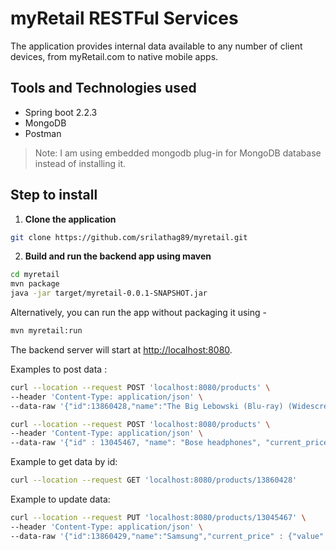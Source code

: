 # myRetail RESTFul Services

The application provides internal data available to any number of client devices, from myRetail.com to native mobile apps.


## Tools and Technologies used

* Spring boot 2.2.3
* MongoDB
* Postman

> Note: I am using embedded mongodb plug-in for MongoDB database instead of installing it.

## Step to install

1. **Clone the application**

```bash
git clone https://github.com/srilathag89/myretail.git
```

2. **Build and run the backend app using maven**

```bash
cd myretail
mvn package
java -jar target/myretail-0.0.1-SNAPSHOT.jar
```

Alternatively, you can run the app without packaging it using -

```bash
mvn myretail:run
```

The backend server will start at <http://localhost:8080>.

Examples to post data :


```bash
curl --location --request POST 'localhost:8080/products' \
--header 'Content-Type: application/json' \
--data-raw '{"id":13860428,"name":"The Big Lebowski (Blu-ray) (Widescreen)","current_price":{"value": 13.49,"currency_code":"USD"}}'
```


```bash
curl --location --request POST 'localhost:8080/products' \
--header 'Content-Type: application/json' \
--data-raw '{"id" : 13045467, "name": "Bose headphones", "current_price" : {"value" : 35.00, "currency": "USD"}}'
```

Example to get data by id:

```bash
curl --location --request GET 'localhost:8080/products/13860428'
```

Example to update data:

```bash
curl --location --request PUT 'localhost:8080/products/13045467' \
--header 'Content-Type: application/json' \
--data-raw '{"id":13860429,"name":"Samsung","current_price" : {"value" : 45.00, "currency": "CAD"}}'
```
